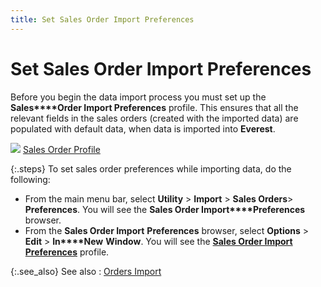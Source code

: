 ```yaml
---
title: Set Sales Order Import Preferences
---
```


# Set Sales Order Import Preferences


Before you begin the data import process you must set up the **Sales****Order Import Preferences** profile.  This ensures that all the relevant fields in the sales orders (created  with the imported data) are populated with default data, when data is  imported into **Everest**.


![]({{site.utl_baseurl}}/img/lens.gif) [Sales  Order Profile]({{site.sp_chm}}/sales-docs/sales-orders/create-a-sales-order/create-a-new-sales-order/the_sales_order_profile.html)


{:.steps}
To set sales order preferences while importing  data, do the following:

- From the main  menu bar, select **Utility** >  **Import** > **Sales Orders**> **Preferences**.  You will see the **Sales Order Import****Preferences** browser.
- From the **Sales Order Import** **Preferences**  browser, select **Options** > **Edit** > **In****New** **Window**.  You will see the [**Sales Order Import Preferences**]({{site.utl_baseurl}}/db-utils/so-import/set-prefs/prefs-profile/orders_import_preferences_profile_utility_content.html) profile.



{:.see_also}
See also
: [Orders  Import]({{site.utl_baseurl}}/db-utils/so-import/yahoo_import_utility_content.html)
